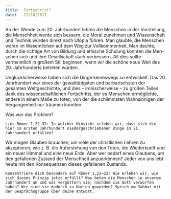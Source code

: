 ```yaml
---
title:  Fortschritt?
date:   17/10/2017
---
```


An der Wende zum 20. Jahrhundert lebten die Menschen in der Vorstellung, die Menschheit werde sich bessern, die Moral zunehmen und Wissenschaft und Technik würden direkt nach Utopia führen. Man glaubte, die Menschen wären im Wesentlichen auf dem Weg zur Vollkommenheit. Man dachte, durch die richtige Art von Bildung und ethische Schulung könnten die Men-schen sich und ihre Gesellschaft stark verbessern. All dies sollte vermeintlich in großem Stil beginnen, wenn wir die schöne neue Welt des 20. Jahrhunderts betreten würden. 

Unglücklicherweise haben sich die Dinge keineswegs so entwickelt. Das 20. Jahrhundert war eines der gewalttätigsten und barbarischsten der gesamten Weltgeschichte, und dies – ironischerweise – zu großen Teilen dank des wissenschaftlichen Fortschritts, der es Menschen ermöglichte, andere in einem Maße zu töten, von der die schlimmsten Wahnsinnigen der Vergangenheit nur träumen konnten. 

Was war das Problem? 

`Lies Römer 1,22–32: In welcher Hinsicht erleben wir, dass sich die hier im ersten Jahrhundert niedergeschriebenen Dinge im 21. Jahrhundert erfüllen?` 

Wir mögen Glauben brauchen, um viele der christlichen Lehren zu akzeptieren, wie z. B. die Auferstehung von den Toten, die Wiederkunft und ein neuer Himmel und eine neue Erde. Aber wer bedarf eines Glaubens, um den gefallenen Zustand der Menschheit anzuerkennen? Jeder von uns lebt heute mit den Konsequenzen dieses gefallenen Zustands. 

`Konzentriere dich besonders auf Römer 1,22–23: Wie erleben wir, wie sich dieses Prinzip jetzt erfüllt? Was beten die Menschen in unserem Jahrhundert an und was vergöttern sie, nachdem sie Gott verworfen haben? Wie sind sie dadurch zu Narren geworden? Sprich am Sabbat mit der Gesprächsgruppe über deine Antwort.`